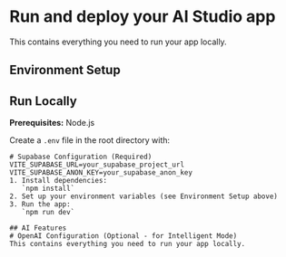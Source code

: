 # Run and deploy your AI Studio app

This contains everything you need to run your app locally.

## Environment Setup
## Run Locally

**Prerequisites:**  Node.js

Create a `.env` file in the root directory with:

```env
# Supabase Configuration (Required)
VITE_SUPABASE_URL=your_supabase_project_url
VITE_SUPABASE_ANON_KEY=your_supabase_anon_key
1. Install dependencies:
   `npm install`
2. Set up your environment variables (see Environment Setup above)
3. Run the app:
   `npm run dev`

## AI Features
# OpenAI Configuration (Optional - for Intelligent Mode)
This contains everything you need to run your app locally.